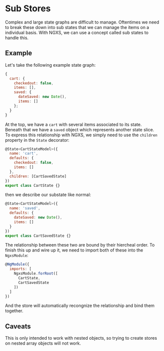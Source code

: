 # Sub Stores
Complex and large state graphs are difficult to manage. Oftentimes we need
to break these down into sub states that we can manage the items on a individual
basis. With NGXS, we can use a concept called sub states to handle this.

## Example
Let's take the following example state graph:

```javascript
{
  cart: {
    checkedout: false,
    items: [],
    saved: {
      dateSaved: new Date(),
      items: []
    };
  }
}
```

At the top, we have a `cart` with several items associated to its state.
Beneath that we have a `saved` object which represents another state slice.
To express this relationship with NGXS, we simply need to use the `children`
property in the `State` decorator:

```javascript
@State<CartStateModel>({
  name: 'cart',
  defaults: {
    checkedout: false,
    items: []
  },
  children: [CartSavedState]
})
export class CartState {}
```

then we describe our substate like normal:

```javascript
@State<CartStateModel>({
  name: 'saved',
  defaults: {
    dateSaved: new Date(),
    items: []
  }
})
export class CartSavedState {}
```

The relationship between these two are bound by their hiercheal order. To finish this up
and wire up it, we need to import both of these into the `NgxsModule`:

```javascript
@NgModule({
  imports: [
    NgxsModule.forRoot([
      CartState,
      CartSavedState
    ])
  ]
})
```

And the store will automatically recongnize the relationship and bind them together.

## Caveats
This is only intended to work with nested objects, so trying to create stores on
nested array objects will not work.
